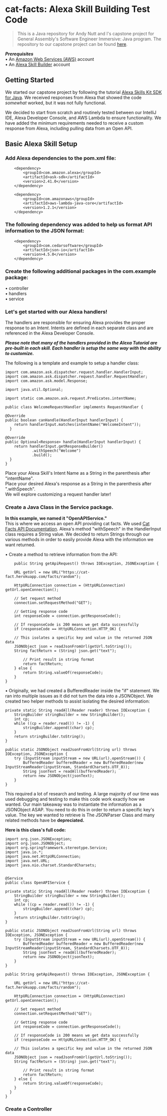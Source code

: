 # cat-facts: Alexa Skill Building Test Code
>  This is a Java repository for Andy Nutt and I's capstone project for General Assembly's Software Engineer Immersive: Java program. The repository to our capstone project can be found [here](https://git.generalassemb.ly/matthompson/paypal-java-capstone-project).

***Prerequisites***  
• An [Amazon Web Services (AWS)](https://aws.amazon.com/) account  
• An [Alexa Skill Builder](https://developer.amazon.com/en-US/alexa) account

## Getting Started
We started our capstone project by following the tutorial [Alexa Skills Kit SDK for Java](https://developer.amazon.com/en-US/docs/alexa/alexa-skills-kit-sdk-for-java/overview.html). We received responses from Alexa that showed the code *somewhat* worked, but it was not fully functional. 
  
We decided to start from scratch and routinely tested between our IntelliJ IDE, Alexa Developer Console, and AWS Lambda to ensure functionality. We have added the minimum requirements needed to receive a custom response from Alexa, including pulling data from an Open API.  

## Basic Alexa Skill Setup

### Add Alexa dependencies to the pom.xml file:
> 

        <dependency>
            <groupId>com.amazon.alexa</groupId>
            <artifactId>ask-sdk</artifactId>
            <version>2.41.0</version>
        </dependency>

        <dependency>
            <groupId>com.amazonaws</groupId>
            <artifactId>aws-lambda-java-core</artifactId>
            <version>1.2.1</version>
        </dependency>

### The following dependency was added to help us format API information to the JSON format:
>

        <dependency>
            <groupId>com.cedarsoftware</groupId>
            <artifactId>json-io</artifactId>
            <version>4.5.0</version>
        </dependency>

### Create the following additional packages in the com.example package:  
• controller  
• handlers  
• service  

### Let's get started with our Alexa handlers! 
The handlers are responsible for ensuring Alexa provides the proper response to an *Intent*. Intents are defined in each separate class and are referenced in the Alexa Developer Console.  
  
***Please note that many of the handlers provided in the Alexa Tutorial are pre-built in each skill. Each handler is setup the same way with the ability to customize.***  
  
The following is a template and example to setup a handler class:
>  

    import com.amazon.ask.dispatcher.request.handler.HandlerInput;
    import com.amazon.ask.dispatcher.request.handler.RequestHandler;
    import com.amazon.ask.model.Response;

    import java.util.Optional;

    import static com.amazon.ask.request.Predicates.intentName;

    public class WelcomeRequestHandler implements RequestHandler {
    
    @Override
    public boolean canHandle(HandlerInput handlerInput) {
        return handlerInput.matches(intentName("WelcomeIntent"));
      }

    @Override
    public Optional<Response> handle(HandlerInput handlerInput) {
        return handlerInput.getResponseBuilder()
                .withSpeech("Welcome")
                .build();
      }
    }
Place your Alexa Skill's Intent Name as a String in the parenthesis after "intentName".  
Place your desired Alexa's response as a String in the parenthesis after ".withSpeech".  
We will explore customizing a request handler later!  

### Create a Java Class in the Service package. 
__In this example, we named it "OpenAPIService."__  
This is where we access an open API providing cat facts. We used [Cat Facts API Documentation](https://alexwohlbruck.github.io/cat-facts/docs/). Alexa's method "withSpeech" in the HandlerInput class requires a String value. We decided to return Strings through our various methods in order to easily provide Alexa with the information we want returned.  

  • Create a method to retrieve information from the API:
  >
  
        public String getApiRequest() throws IOException, JSONException {

        URL getUrl = new URL("https://cat-fact.herokuapp.com/facts/random");

        HttpURLConnection connection = (HttpURLConnection) getUrl.openConnection();
        
        // Set request method
        connection.setRequestMethod("GET");

        // Getting response code
        int responseCode = connection.getResponseCode();

        // If responseCode is 200 means we get data successfully
        if (responseCode == HttpURLConnection.HTTP_OK) {
            
        // This isolates a specific key and value in the returned JSON data
        JSONObject json = readJsonFromUrl(getUrl.toString());
        String factReturn = (String) json.get("text");

            // Print result in string format
            return factReturn;
        } else {
            return String.valueOf(responseCode);
        }
    }  
    
• Originally, we had created a BufferedReader inside the "if" statement. We ran into multiple issues as it did not turn the data into a JSONObject. We created two helper methods to assist isolating the desired information:
  
  > 
  
    private static String readAll(Reader reader) throws IOException {
        StringBuilder stringBuilder = new StringBuilder();
        int cp;
        while ((cp = reader.read()) != -1) {
            stringBuilder.append((char) cp);
        }
        return stringBuilder.toString();
    }

    public static JSONObject readJsonFromUrl(String url) throws IOException, JSONException {
        try (InputStream inputStream = new URL(url).openStream()) {
            BufferedReader bufferedReader = new BufferedReader(new InputStreamReader(inputStream, StandardCharsets.UTF_8));
            String jsonText = readAll(bufferedReader);
            return new JSONObject(jsonText);
        }
    }
This required a lot of research and testing. A large majority of our time was used debugging and testing to make this code work exactly how we wanted. Our main takeaway was to instantiate the information as a JSONObject ASAP. You need to do this in order to return a specific key's value. The key we wanted to retrieve is The JSONParser Class and many related methods have be __depreciated.__

__Here is this class's full code:__
>
    
    import org.json.JSONException;
    import org.json.JSONObject;
    import org.springframework.stereotype.Service;
    import java.io.*;
    import java.net.HttpURLConnection;
    import java.net.URL;
    import java.nio.charset.StandardCharsets;


    @Service
    public class OpenAPIService {

    private static String readAll(Reader reader) throws IOException {
        StringBuilder stringBuilder = new StringBuilder();
        int cp;
        while ((cp = reader.read()) != -1) {
            stringBuilder.append((char) cp);
        }
        return stringBuilder.toString();
    }

    public static JSONObject readJsonFromUrl(String url) throws IOException, JSONException {
        try (InputStream inputStream = new URL(url).openStream()) {
            BufferedReader bufferedReader = new BufferedReader(new InputStreamReader(inputStream, StandardCharsets.UTF_8));
            String jsonText = readAll(bufferedReader);
            return new JSONObject(jsonText);
        }
    }

    public String getApiRequest() throws IOException, JSONException {

        URL getUrl = new URL("https://cat-fact.herokuapp.com/facts/random");

        HttpURLConnection connection = (HttpURLConnection) getUrl.openConnection();

        // Set request method
        connection.setRequestMethod("GET");

        // Getting response code
        int responseCode = connection.getResponseCode();

        // If responseCode is 200 means we get data successfully
        if (responseCode == HttpURLConnection.HTTP_OK) {

        // This isolates a specific key and value in the returned JSON data
        JSONObject json = readJsonFromUrl(getUrl.toString());
        String factReturn = (String) json.get("text");

            // Print result in string format
            return factReturn;
        } else {
            return String.valueOf(responseCode);
        }
      }
    }

### Create a Controller

